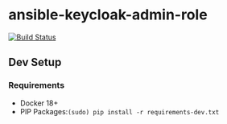# ansible-keycloak-admin-role

[![Build Status](https://travis-ci.org/toolisticon/ansible-keycloak-module.svg?branch=master)](https://travis-ci.org/toolisticon/ansible-keycloak-module)


## Dev Setup

### Requirements

* Docker 18+
* PIP Packages:`(sudo) pip install -r requirements-dev.txt`
